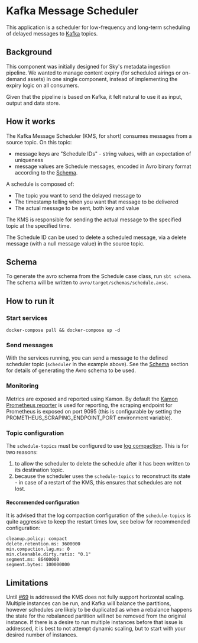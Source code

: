 # Kafka Message Scheduler

This application is a scheduler for low-frequency and long-term scheduling of
delayed messages to [Kafka](https://kafka.apache.org/) topics.

## Background

This component was initially designed for Sky's metadata ingestion pipeline.
We wanted to manage content expiry (for scheduled airings or on-demand assets)
in one single component, instead of implementing the expiry logic on all
consumers.

Given that the pipeline is based on Kafka, it felt natural to
use it as input, output and data store.

## How it works

The Kafka Message Scheduler (KMS, for short) consumes messages from a source topic.  On this topic:
-  message keys are "Schedule IDs" - string values, with an expectation of uniqueness
-  message values are Schedule messages, encoded in Avro binary format according to the [Schema](#schema).

A schedule is composed of:
- The topic you want to send the delayed message to
- The timestamp telling when you want that message to be delivered
- The actual message to be sent, both key and value

The KMS is responsible for sending the actual message to the specified topic at the specified time.

The Schedule ID can be used to delete a scheduled message, via a delete message (with a null message value)
in the source topic.

## Schema

To generate the avro schema from the Schedule case class, run `sbt schema`. The schema will be written to
`avro/target/schemas/schedule.avsc`.

## How to run it

### Start services

`docker-compose pull && docker-compose up -d`

### Send messages

With the services running, you can send a message to the defined scheduler topic (`scheduler` in the example
above). See the [Schema](#schema) section for details of generating the Avro schema to be used.

### Monitoring

Metrics are exposed and reported using Kamon. By default the [Kamon Prometheus reporter](http://kamon.io/documentation/1.x/reporters/prometheus/)
is used for reporting, the scraping endpoint for Prometheus is exposed on port 9095 (this is configurable by setting
the PROMETHEUS_SCRAPING_ENDPOINT_PORT environment variable).

### Topic configuration

The `schedule-topics` must be configured to use [log compaction](https://kafka.apache.org/documentation/#compaction). 
This is for two reasons:
1.  to allow the scheduler to delete the schedule after it has been written to its destination topic.
2.  because the scheduler uses the `schedule-topics` to reconstruct its state - in case of a restart of the
    KMS, this ensures that schedules are not lost.
    
#### Recommended configuration

It is advised that the log compaction configuration of the `schedule-topics` is quite aggressive to 
keep the restart times low, see below for recommended configuration:

```
cleanup.policy: compact
delete.retention.ms: 3600000
min.compaction.lag.ms: 0
min.cleanable.dirty.ratio: "0.1"
segment.ms: 86400000
segment.bytes: 100000000
```

## Limitations

Until [#69](/../../issues/69) is addressed the KMS does not fully support horizontal 
scaling. Multiple instances can be run, and Kafka will balance the partitions, however schedules are likely to be duplicated 
as when a rebalance happens the state for the rebalanced partition will not be removed from the original instance. If there 
is a desire to run multiple instances before that issue is addressed, it is best to not attempt dynamic scaling, 
but to start with your desired number of instances.